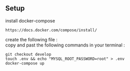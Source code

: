 ## Setup

<dl>
  <dt>install docker-compose</dt>

    https://docs.docker.com/compose/install/

  <dt>create the following file :</dt>
   
    
  
  <dt>copy and past the following commands in your terminal :</dt>
    
    git checkout develop
    touch .env && echo "MYSQL_ROOT_PASSWORD=root" > .env
    docker-compose up

</dl>
